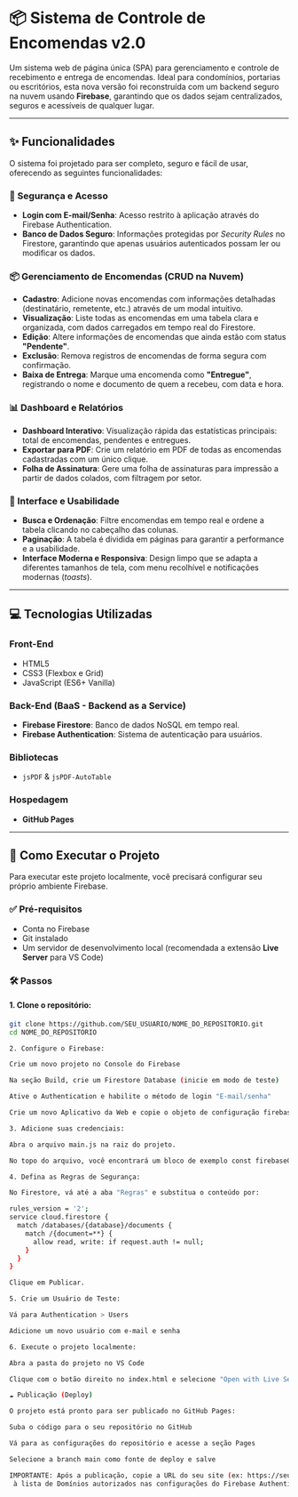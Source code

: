 # 📦 Sistema de Controle de Encomendas v2.0

Um sistema web de página única (SPA) para gerenciamento e controle de recebimento e entrega de encomendas. Ideal para condomínios, portarias ou escritórios, esta nova versão foi reconstruída com um backend seguro na nuvem usando **Firebase**, garantindo que os dados sejam centralizados, seguros e acessíveis de qualquer lugar.

---

## ✨ Funcionalidades

O sistema foi projetado para ser completo, seguro e fácil de usar, oferecendo as seguintes funcionalidades:

### 🔐 Segurança e Acesso

- **Login com E-mail/Senha**: Acesso restrito à aplicação através do Firebase Authentication.  
- **Banco de Dados Seguro**: Informações protegidas por *Security Rules* no Firestore, garantindo que apenas usuários autenticados possam ler ou modificar os dados.

### 📦 Gerenciamento de Encomendas (CRUD na Nuvem)

- **Cadastro**: Adicione novas encomendas com informações detalhadas (destinatário, remetente, etc.) através de um modal intuitivo.  
- **Visualização**: Liste todas as encomendas em uma tabela clara e organizada, com dados carregados em tempo real do Firestore.  
- **Edição**: Altere informações de encomendas que ainda estão com status **"Pendente"**.  
- **Exclusão**: Remova registros de encomendas de forma segura com confirmação.  
- **Baixa de Entrega**: Marque uma encomenda como **"Entregue"**, registrando o nome e documento de quem a recebeu, com data e hora.

### 📊 Dashboard e Relatórios

- **Dashboard Interativo**: Visualização rápida das estatísticas principais: total de encomendas, pendentes e entregues.  
- **Exportar para PDF**: Crie um relatório em PDF de todas as encomendas cadastradas com um único clique.  
- **Folha de Assinatura**: Gere uma folha de assinaturas para impressão a partir de dados colados, com filtragem por setor.

### 🧭 Interface e Usabilidade

- **Busca e Ordenação**: Filtre encomendas em tempo real e ordene a tabela clicando no cabeçalho das colunas.  
- **Paginação**: A tabela é dividida em páginas para garantir a performance e a usabilidade.  
- **Interface Moderna e Responsiva**: Design limpo que se adapta a diferentes tamanhos de tela, com menu recolhível e notificações modernas (*toasts*).

---

## 💻 Tecnologias Utilizadas

### Front-End
- HTML5  
- CSS3 (Flexbox e Grid)  
- JavaScript (ES6+ Vanilla)

### Back-End (BaaS - Backend as a Service)
- **Firebase Firestore**: Banco de dados NoSQL em tempo real.  
- **Firebase Authentication**: Sistema de autenticação para usuários.

### Bibliotecas
- `jsPDF` & `jsPDF-AutoTable`

### Hospedagem
- **GitHub Pages**

---

## 🚀 Como Executar o Projeto

Para executar este projeto localmente, você precisará configurar seu próprio ambiente Firebase.

### ✅ Pré-requisitos
- Conta no Firebase  
- Git instalado  
- Um servidor de desenvolvimento local (recomendada a extensão **Live Server** para VS Code)

### 🛠️ Passos

#### 1. Clone o repositório:
```bash
git clone https://github.com/SEU_USUARIO/NOME_DO_REPOSITORIO.git
cd NOME_DO_REPOSITORIO

2. Configure o Firebase:

Crie um novo projeto no Console do Firebase

Na seção Build, crie um Firestore Database (inicie em modo de teste)

Ative o Authentication e habilite o método de login "E-mail/senha"

Crie um novo Aplicativo da Web e copie o objeto de configuração firebaseConfig

3. Adicione suas credenciais:

Abra o arquivo main.js na raiz do projeto.

No topo do arquivo, você encontrará um bloco de exemplo const firebaseConfig. Substitua-o pelo objeto de configuração que você copiou do console do Firebase.

4. Defina as Regras de Segurança:

No Firestore, vá até a aba "Regras" e substitua o conteúdo por:

rules_version = '2';
service cloud.firestore {
  match /databases/{database}/documents {
    match /{document=**} {
      allow read, write: if request.auth != null;
    }
  }
}

Clique em Publicar.

5. Crie um Usuário de Teste:

Vá para Authentication > Users

Adicione um novo usuário com e-mail e senha

6. Execute o projeto localmente:

Abra a pasta do projeto no VS Code

Clique com o botão direito no index.html e selecione "Open with Live Server"

☁️ Publicação (Deploy)

O projeto está pronto para ser publicado no GitHub Pages:

Suba o código para o seu repositório no GitHub

Vá para as configurações do repositório e acesse a seção Pages

Selecione a branch main como fonte de deploy e salve

IMPORTANTE: Após a publicação, copie a URL do seu site (ex: https://seu-usuario.github.io) e adicione-a
 à lista de Domínios autorizados nas configurações do Firebase Authentication.
